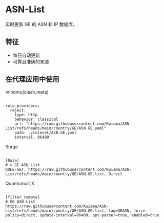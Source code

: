 
# ASN-List

实时更新 GE 的 ASN 和 IP 数据库。

## 特征

- 每日自动更新
- 可靠且准确的来源

## 在代理应用中使用

mihomo(clash.meta)

<pre><code class="language-javascript">
rule-providers:
  reject:
    type: http
    behavior: classical
    url: "https://raw.githubusercontent.com/Kwisma/ASN-List/refs/heads/main/country/GE/ASN.GE.yaml"
    path: ./ruleset/ASN.GE.yaml
    interval: 86400
</code></pre>

Surge

<pre><code class="language-javascript">
[Rule]
# > GE ASN List
RULE-SET, https://raw.githubusercontent.com/Kwisma/ASN-List/refs/heads/main/country/GE/ASN.GE.list, Direct
</code></pre>

Quantumult X

<pre><code class="language-javascript">
[filter_remote]
# GE ASN List
https://raw.githubusercontent.com/Kwisma/ASN-List/refs/heads/main/country/GE/ASN.GE.list, tag=GEASN, force-policy=direct, update-interval=86400, opt-parser=true, enabled=true
</code></pre>

